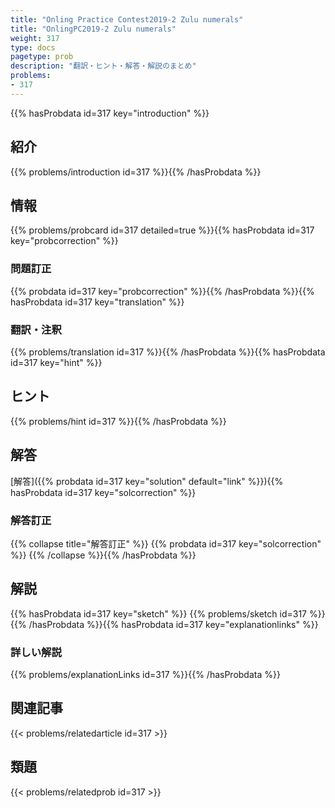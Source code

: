 ```yaml
---
title: "Onling Practice Contest2019-2 Zulu numerals"
title: "OnlingPC2019-2 Zulu numerals"
weight: 317
type: docs
pagetype: prob
description: "翻訳・ヒント・解答・解説のまとめ"
problems: 
- 317
---
```


{{% hasProbdata id=317 key="introduction" %}}

## 紹介

{{% problems/introduction id=317 %}}{{% /hasProbdata %}}

## 情報

{{% problems/probcard id=317 detailed=true %}}{{% hasProbdata id=317 key="probcorrection" %}}

### 問題訂正

{{% probdata id=317 key="probcorrection" %}}{{% /hasProbdata %}}{{% hasProbdata id=317 key="translation" %}}

### 翻訳・注釈

{{% problems/translation id=317 %}}{{% /hasProbdata %}}{{% hasProbdata id=317 key="hint" %}}

## ヒント

{{% problems/hint id=317 %}}{{% /hasProbdata %}}

## 解答

[解答]({{% probdata id=317 key="solution" default="link" %}}){{% hasProbdata id=317 key="solcorrection" %}}

### 解答訂正

{{% collapse title="解答訂正" %}}
{{% probdata id=317 key="solcorrection" %}}
{{% /collapse %}}{{% /hasProbdata %}}

## 解説

{{% hasProbdata id=317 key="sketch" %}}
{{% problems/sketch id=317 %}}
{{% /hasProbdata %}}{{% hasProbdata id=317 key="explanationlinks" %}}

### 詳しい解説

{{% problems/explanationLinks id=317 %}}{{% /hasProbdata %}}

## 関連記事

{{< problems/relatedarticle id=317 >}}

## 類題

{{< problems/relatedprob id=317 >}}
